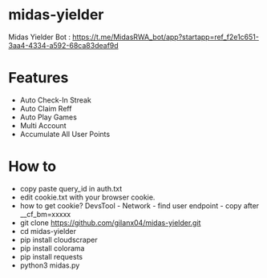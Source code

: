 # midas-yielder
Midas Yielder Bot : https://t.me/MidasRWA_bot/app?startapp=ref_f2e1c651-3aa4-4334-a592-68ca83deaf9d
# Features
- Auto Check-In Streak
- Auto Claim Reff
- Auto Play Games
- Multi Account
- Accumulate All User Points
# How to
- copy paste query_id in auth.txt
- edit cookie.txt with your browser cookie.
- how to get cookie? DevsTool - Network - find user endpoint - copy after __cf_bm=xxxxx
- git clone https://github.com/gilanx04/midas-yielder.git
- cd midas-yielder
- pip install cloudscraper
- pip install colorama
- pip install requests
- python3 midas.py
